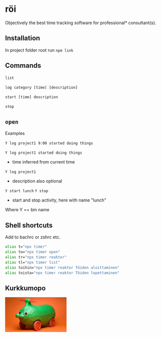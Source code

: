 # röi

Objectively the best time tracking software for professional* consultant(s).

## Installation

In project folder root run `npm link`

## Commands

`list`

`log category [time] [description]`

`start [time] description`

`stop`

`open`
- 

Examples

`Y log project1 9:00 started doing things`
 
`Y log project1 started doing things`
- time inferred from current time

`Y log project1`
- description also optional

`Y start lunch`
`Y stop`
- start and stop activity, here with name "lunch"

Where Y == bin name

## Shell shortcuts

Add to bachrc or zshrc etc.
```bash
alias t="npx timer"
alias to="npx timer open"
alias tr="npx timer reaktor"
alias tl="npx timer list"
alias toihin="npx timer reaktor Töiden aloittaminen"
alias toista="npx timer reaktor Töiden lopettaminen"
```
## Kurkkumopo

<img src="./kurkkumopo.jpg" width="200px">